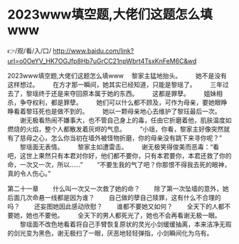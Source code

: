 # 2023www填空题,大佬们这题怎么填www

👉/观/看/入/口/ http://www.baidu.com/link?url=o0OeYV_HK7OGJfp8Hb7uGrCC21npWbrt4TsxKnFeM6C&wd

2023www填空题,大佬们这题怎么填www
　黎家主猛地抬头。
　　她不是没有这样想过。
　　在方才那一瞬间，她其实已经知道，只能是黎瑶了。
　　三年过去了，黎瑶终于还是来夺回原本属于她的东西。
　　这都是罪孽。
　　姐妹相杀，争夺权利，都是罪孽。
　　她们可以什么都不顾及，可作为母亲，要她眼睁睁看着黎珏死也是做不到的。
　　她以一颗母亲地心去维护了黎珏最后一次。
　　谢无极看热闹不嫌事大，也不管自己身上的毒，任由它折磨着他，肌肤温度如燃烧的火焰，整个人都散发着灰烬的气息。
　　“小瑶，你看，黎家主好像突然就有了慈母之心，怎么你当初在墙外被怪物折磨，你的母亲没有跳下来寻你呢？”
　　黎瑶面无表情。
　　黎家主如遭雷击。
　　谢无极笑得俊美而恶毒：“看吧，这世上果然只有本君对你好，他们都不要你，只有本君要你，本君还救了你的命，一次又一次，所以……”
　　“不要生我的气了吧？你那恨不得我去死的眼神，真的令人伤心。”
 
 
第二十一章 
　　什么叫一次又一次救了她的命？
　　除了第一次坠墙的意外，她后面几次命悬一线都是因为谁？
　　自己做的孽自己赎罪，这有什么不合理的吗？
　　还妄图她因此感动欣慰？
　　谁都不要她又如何？
　　全天下的人都不要她，她也不要他。
　　全天下的男人都死光了，她也不会再看谢无极一眼。
　　黎瑶面不改色地看着将自己手臂恢复原状的灵光小剑缓缓抽离，本来洁净无瑕的剑光变为黑色，谢无极扫了一眼，厌恶地轻轻弹指，小剑瞬间化为乌有。
